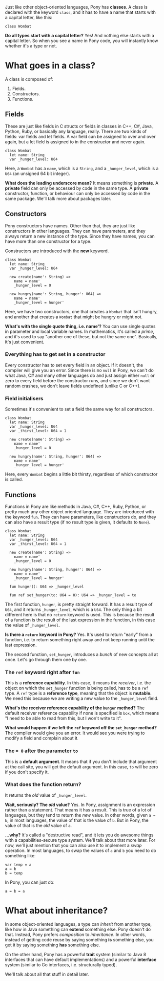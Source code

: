 Just like other object-oriented languages, Pony has __classes__. A class is declared with the keyword `class`, and it has to have a name that starts with a capital letter, like this:

```pony
class Wombat
```

__Do all types start with a capital letter?__ Yes! And nothing else starts with a capital letter. So when you see a name in Pony code, you will instantly know whether it's a type or not.

# What goes in a class?

A class is composed of:

1. Fields.
2. Constructors.
3. Functions.

## Fields

These are just like fields in C structs or fields in classes in C++, C#, Java, Python, Ruby, or basically any language, really. There are two kinds of fields: var fields and let fields. A var field can be assigned to over and over again, but a let field is assigned to in the constructor and never again.

```pony
class Wombat
  let name: String
  var _hunger_level: U64
```

Here, a `Wombat` has a `name`, which is a `String`, and a `_hunger_level`, which is a `U64` (an unsigned 64 bit integer).

__What does the leading underscore mean?__ It means something is __private__. A __private__ field can only be accessed by code in the same type. A __private__ constructor, function, or behaviour can only be accessed by code in the same package. We'll talk more about packages later.

## Constructors

Pony constructors have names. Other than that, they are just like constructors in other languages. They can have parameters, and they always return a new instance of the type. Since they have names, you can have more than one constructor for a type.

Constructors are introduced with the __new__ keyword.

```pony
class Wombat
  let name: String
  var _hunger_level: U64

  new create(name': String) =>
    name = name'
    _hunger_level = 0

  new hungry(name': String, hunger': U64) =>
    name = name'
    _hunger_level = hunger'
```

Here, we have two constructors, one that creates a `Wombat` that isn't hungry, and another that creates a `Wombat` that might be hungry or might not.

__What's with the single quote thing, i.e. name'?__ You can use single quotes in parameter and local variable names. In mathematics, it's called a _prime_, and it's used to say "another one of these, but not the same one". Basically, it's just convenient.

### Everything has to get set in a constructor

Every constructor has to set every field in an object. If it doesn't, the compiler will give you an error. Since there is no `null` in Pony, we can't do what Java, C# and many other languages do and just assign either `null` or zero to every field before the constructor runs, and since we don't want random crashes, we don't leave fields undefined (unlike C or C++).

### Field initialisers

Sometimes it's convenient to set a field the same way for all constructors.

```pony
class Wombat
  let name: String
  var _hunger_level: U64
  var _thirst_level: U64 = 1

  new create(name': String) =>
    name = name'
    _hunger_level = 0

  new hungry(name': String, hunger': U64) =>
    name = name'
    _hunger_level = hunger'
```

Here, every `Wombat` begins a little bit thirsty, regardless of which constructor is called.

## Functions

Functions in Pony are like methods in Java, C#, C++, Ruby, Python, or pretty much any other object oriented language. They are introduced with the keyword `fun`. They can have parameters, like constructors do, and they can also have a result type (if no result type is given, it defaults to `None`).

```pony
class Wombat
  let name: String
  var _hunger_level: U64
  var _thirst_level: U64 = 1

  new create(name': String) =>
    name = name'
    _hunger_level = 0

  new hungry(name': String, hunger': U64) =>
    name = name'
    _hunger_level = hunger'

  fun hunger(): U64 => _hunger_level

  fun ref set_hunger(to: U64 = 0): U64 => _hunger_level = to
```

The first function, `hunger`, is pretty straight forward. It has a result type of `U64`, and it returns `_hunger_level`, which is a `U64`. The only thing a bit different here is that no `return` keyword is used. This is because the result of a function is the result of the last expression in the function, in this case the value of `_hunger_level`.

__Is there a `return` keyword in Pony?__ Yes. It's used to return "early" from a function, i.e. to return something right away and not keep running until the last expression.

The second function, `set_hunger`, introduces a _bunch_ of new concepts all at once. Let's go through them one by one.

### The `ref` keyword right after `fun`

This is a __reference capability__. In this case, it means the _receiver_, i.e. the object on which the `set_hunger` function is being called, has to be a `ref` type. A `ref` type is a __reference type__, meaning that the object is __mutable__. We need this because we are writing a new value to the `_hunger_level` field.

__What's the receiver reference capability of the `hunger` method?__ The default receiver reference capability if none is specified is `box`, which means "I need to be able to read from this, but I won't write to it".

__What would happen if we left the `ref` keyword off the `set_hunger` method?__ The compiler would give you an error. It would see you were trying to modify a field and complain about it.

### The `= 0` after the parameter `to`

This is a __default argument__. It means that if you don't include that argument at the call site, you will get the default argument. In this case, `to` will be zero if you don't specify it.

### What does the function return?

It returns the _old_ value of `_hunger_level`.

__Wait, seriously? The _old_ value?__ Yes. In Pony, assignment is an expression rather than a statement. That means it has a result. This is true of a lot of languages, but they tend to return the _new_ value. In other words, given `a = b`, in most languages, the value of that is the value of `b`. But in Pony, the value of that is the _old_ value of `a`.

__...why?__ It's called a "destructive read", and it lets you do awesome things with a capabilities-secure type system. We'll talk about that more later. For now, we'll just mention that you can also use it to implement a _swap_ operation. In most languages, to swap the values of `a` and `b` you need to do something like:

```pony
var temp = a
a = b
b = temp
```

In Pony, you can just do:

```pony
a = b = a
```

# What about inheritance?

In some object-oriented languages, a type can _inherit_ from another type, like how in Java something can __extend__ something else. Pony doesn't do that. Instead, Pony prefers _composition_ to _inheritance_. In other words, instead of getting code reuse by saying something __is__ something else, you get it by saying something __has__ something else.

On the other hand, Pony has a powerful __trait__ system (similar to Java 8 interfaces that can have default implementations) and a powerful __interface__ system (similar to Go interfaces, i.e. structurally typed).

We'll talk about all that stuff in detail later.
